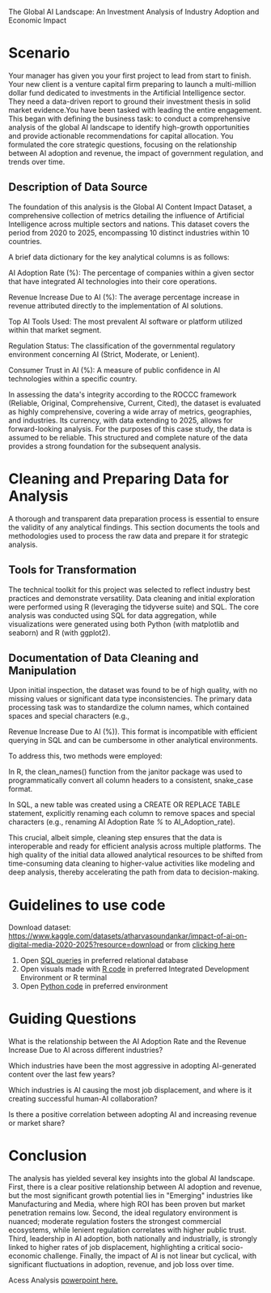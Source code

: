 The Global AI Landscape: An Investment Analysis of Industry Adoption and Economic Impact

# Scenario
Your manager has given you your first project to lead from start to finish.
Your new client is a venture capital firm preparing to launch a multi-million dollar fund dedicated to investments in the Artificial Intelligence sector. They need a data-driven report to ground their investment thesis in solid market evidence.You have been tasked with leading the entire engagement. This began with defining the business task: to conduct a comprehensive analysis of the global AI landscape to identify high-growth opportunities and provide actionable recommendations for capital allocation. You formulated the core strategic questions, focusing on the relationship between AI adoption and revenue, the impact of government regulation, and trends over time.
  

##  Description of Data Source
The foundation of this analysis is the Global AI Content Impact Dataset, a comprehensive collection of metrics detailing the influence of Artificial Intelligence across multiple sectors and nations. This dataset covers the period from 2020 to 2025, encompassing 10 distinct industries within 10 countries.   

A brief data dictionary for the key analytical columns is as follows:

AI Adoption Rate (%): The percentage of companies within a given sector that have integrated AI technologies into their core operations.

Revenue Increase Due to AI (%): The average percentage increase in revenue attributed directly to the implementation of AI solutions.

Top AI Tools Used: The most prevalent AI software or platform utilized within that market segment.

Regulation Status: The classification of the governmental regulatory environment concerning AI (Strict, Moderate, or Lenient).

Consumer Trust in AI (%): A measure of public confidence in AI technologies within a specific country.

In assessing the data's integrity according to the ROCCC framework (Reliable, Original, Comprehensive, Current, Cited), the dataset is evaluated as highly comprehensive, covering a wide array of metrics, geographies, and industries. Its currency, with data extending to 2025, allows for forward-looking analysis. For the purposes of this case study, the data is assumed to be reliable. This structured and complete nature of the data provides a strong foundation for the subsequent analysis. 

# Cleaning and Preparing Data for Analysis
A thorough and transparent data preparation process is essential to ensure the validity of any analytical findings. This section documents the tools and methodologies used to process the raw data and prepare it for strategic analysis.

## Tools for Transformation
The technical toolkit for this project was selected to reflect industry best practices and demonstrate versatility. Data cleaning and initial exploration were performed using R (leveraging the tidyverse suite) and SQL. The core analysis was conducted using SQL for data aggregation, while visualizations were generated using both Python (with matplotlib and seaborn) and R (with ggplot2).

## Documentation of Data Cleaning and Manipulation
Upon initial inspection, the dataset was found to be of high quality, with no missing values or significant data type inconsistencies. The primary data processing task was to standardize the column names, which contained spaces and special characters (e.g.,    

Revenue Increase Due to AI (%)). This format is incompatible with efficient querying in SQL and can be cumbersome in other analytical environments.

To address this, two methods were employed:

In R, the clean_names() function from the janitor package was used to programmatically convert all column headers to a consistent, snake_case format.

In SQL, a new table was created using a CREATE OR REPLACE TABLE statement, explicitly renaming each column to remove spaces and special characters (e.g., renaming AI Adoption Rate _%_ to AI_Adoption_rate).

This crucial, albeit simple, cleaning step ensures that the data is interoperable and ready for efficient analysis across multiple platforms. The high quality of the initial data allowed analytical resources to be shifted from time-consuming data cleaning to higher-value activities like modeling and deep analysis, thereby accelerating the path from data to decision-making.

# Guidelines to use code
Download dataset: https://www.kaggle.com/datasets/atharvasoundankar/impact-of-ai-on-digital-media-2020-2025?resource=download 
or from [clicking here](Data-analytics-case-study-1/Data-analytics-case-study-1/Global_AI_Content_Impact_Dataset.csv)

1. Open [SQL queries](Data-analytics-case-study-1/SQL_queries) in preferred relational database
2. Open visuals made with [R code](Data-analytics-case-study-1/R_code) in preferred Integrated Development Environment or R terminal
3. Open [Python code](Data-analytics-case-study-1/Python_code) in preferred environment 

# Guiding Questions 

What is the relationship between the AI Adoption Rate and the Revenue Increase Due to AI across different industries?

Which industries have been the most aggressive in adopting AI-generated content over the last few years? 

Which industries is AI causing the most job displacement, and where is it creating successful human-AI collaboration?

Is there a positive correlation between adopting AI and increasing revenue or market share?

# Conclusion 
The analysis has yielded several key insights into the global AI landscape. First, there is a clear positive relationship between AI adoption and revenue, but the most significant growth potential lies in "Emerging" industries like Manufacturing and Media, where high ROI has been proven but market penetration remains low. Second, the ideal regulatory environment is nuanced; moderate regulation fosters the strongest commercial ecosystems, while lenient regulation correlates with higher public trust. Third, leadership in AI adoption, both nationally and industrially, is strongly linked to higher rates of job displacement, highlighting a critical socio-economic challenge. Finally, the impact of AI is not linear but cyclical, with significant fluctuations in adoption, revenue, and job loss over time.

Acess Analysis [powerpoint here.](Data-analytics-case-study-1/Data_analytics_project.pptx)
